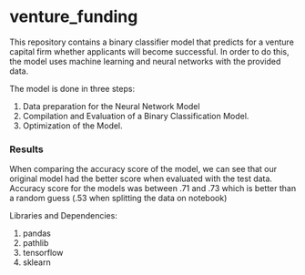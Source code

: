 # venture_funding

This repository contains a binary classifier model that predicts for a venture capital firm whether applicants will become successful. In order to do this, the model uses machine learning and neural networks with the provided data.

The model is done in three steps:
1) Data preparation for the Neural Network Model
2) Compilation and Evaluation of a Binary Classification Model.
3) Optimization of the Model.

### Results
When comparing the accuracy score of the model, we can see that our original model had the better score when evaluated with the test data. Accuracy score for the models was between .71 and .73 which is better than a random guess (.53 when splitting the data on notebook)

Libraries and Dependencies:
1) pandas
2) pathlib
3) tensorflow
4) sklearn
